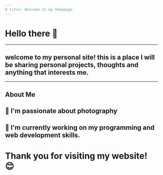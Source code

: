 ```yaml
---
# title: Welcome to my homepage
---
```

# Hello there 👋
---
welcome to my personal site! this is a place I will be sharing personal projects, thoughts and anything that interests me. 
---
---
##  About Me
📸 I'm passionate about photography
---
🚀 I'm currently working on my programming and web development skills.
---
# Thank you for visiting my website! 😊
